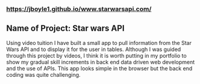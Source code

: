 ### https://jboyle1.github.io/www.starwarsapi.com/

## Name of Project: Star wars API

Using video tuition I have built a small app to pull information from the Star Wars API and to display it for the user in 
tables. Although I was guided through this project by videos, I think it is worth putting in my portfolio to show my gradual 
skill increments in back end data driven web development and the use of APIs. This app looks simple in the browser but the 
back end coding was quite challenging.
